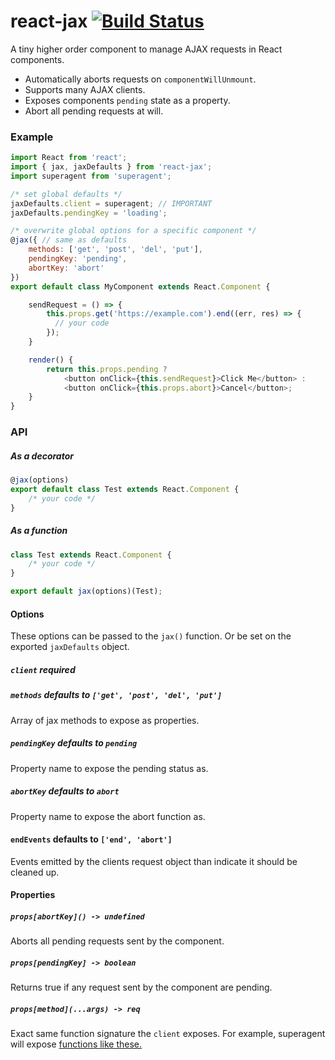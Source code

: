 # react-jax [![Build Status](https://travis-ci.org/azuqua/react-jax.svg?branch=master)](https://travis-ci.org/azuqua/react-jax)

A tiny higher order component to manage AJAX requests in React components.

 - Automatically aborts requests on `componentWillUnmount`.
 - Supports many AJAX clients.
 - Exposes components `pending` state as a property.
 - Abort all pending requests at will.

### Example

```js
import React from 'react';
import { jax, jaxDefaults } from 'react-jax';
import superagent from 'superagent';

/* set global defaults */
jaxDefaults.client = superagent; // IMPORTANT
jaxDefaults.pendingKey = 'loading';

/* overwrite global options for a specific component */
@jax({ // same as defaults
    methods: ['get', 'post', 'del', 'put'],
    pendingKey: 'pending',
    abortKey: 'abort'
})
export default class MyComponent extends React.Component {

    sendRequest = () => {
        this.props.get('https://example.com').end((err, res) => {
          // your code
        });
    }

    render() {
        return this.props.pending ?
            <button onClick={this.sendRequest}>Click Me</button> :
            <button onClick={this.props.abort}>Cancel</button>;
    }
}
```

### API

##### As a decorator
```js
@jax(options)
export default class Test extends React.Component {
    /* your code */
}
```

##### As a function
```js
class Test extends React.Component {
    /* your code */
}

export default jax(options)(Test);
```

#### Options

These options can be passed to the `jax()` function. Or be set on the
exported `jaxDefaults` object.

##### `client` __required__

##### `methods` defaults to `['get', 'post', 'del', 'put']`
Array of jax methods to expose as properties.

##### `pendingKey` defaults to `pending`
Property name to expose the pending status as.

##### `abortKey` defaults to `abort`
Property name to expose the abort function as.

#### `endEvents` defaults to `['end', 'abort']`
Events emitted by the clients request object than indicate it should be
cleaned up.

#### Properties

##### `props[abortKey]() -> undefined`
Aborts all pending requests sent by the component.

##### `props[pendingKey] -> boolean`
Returns true if any request sent by the component are pending.

##### `props[method](...args) -> req`
Exact same function signature the `client` exposes.
For example, superagent will expose [functions like these.](https://github.com/visionmedia/jax/blob/01182870a4b5f80dec028ae8d0ea8b10e5b38dda/lib/client.js#L823-L929)
